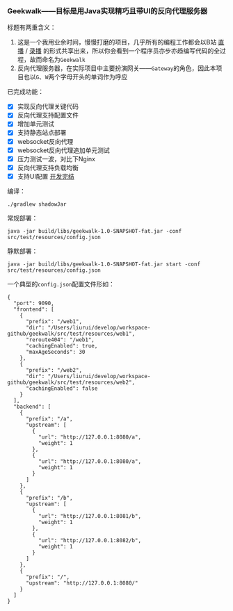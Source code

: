 ### Geekwalk——目标是用Java实现精巧且带UI的反向代理服务器

标题有两重含义：
1. 这是一个我用业余时间，慢慢打磨的项目，几乎所有的编程工作都会以B站 [直播](https://live.bilibili.com/10496628) / [录播](https://www.bilibili.com/video/BV1B64y1y7t1) 的形式共享出来，所以你会看到一个程序员亦步亦趋编写代码的全过程，故而命名为`Geekwalk`
2. 反向代理服务器，在实际项目中主要扮演网关——`Gateway`的角色，因此本项目也以`G`、`W`两个字母开头的单词作为呼应

已完成功能：
* [x] 实现反向代理关键代码
* [x] 反向代理支持配置文件
* [x] 增加单元测试
* [x] 支持静态站点部署
* [x] websocket反向代理 
* [x] websocket反向代理追加单元测试 
* [x] 压力测试一波，对比下Nginx
* [x] 反向代理支持负载均衡
* [x] 支持UI配置 [开发完结](https://github.com/aruis/geekwalkui)

编译：

```shell
./gradlew shadowJar
```

常规部署：

```shell
java -jar build/libs/geekwalk-1.0-SNAPSHOT-fat.jar -conf src/test/resources/config.json
```

静默部署：

```shell
java -jar build/libs/geekwalk-1.0-SNAPSHOT-fat.jar start -conf src/test/resources/config.json
```

一个典型的`config.json`配置文件形如：

```shell
{
  "port": 9090,
  "frontend": [
    {
      "prefix": "/web1",
      "dir": "/Users/liurui/develop/workspace-github/geekwalk/src/test/resources/web1",
      "reroute404": "/web1",
      "cachingEnabled": true,
      "maxAgeSeconds": 30
    },
    {
      "prefix": "/web2",
      "dir": "/Users/liurui/develop/workspace-github/geekwalk/src/test/resources/web2",
      "cachingEnabled": false
    }
  ],
  "backend": [
    {
      "prefix": "/a",
      "upstream": [
        {
          "url": "http://127.0.0.1:8080/a",
          "weight": 1
        },
        {
          "url": "http://127.0.0.1:8080/a",
          "weight": 1
        }
      ]
    },
    {
      "prefix": "/b",
      "upstream": [
        {
          "url": "http://127.0.0.1:8081/b",
          "weight": 1
        },
        {
          "url": "http://127.0.0.1:8082/b",
          "weight": 1
        }
      ]
    },
    {
      "prefix": "/",
      "upstream": "http://127.0.0.1:8080/"
    }
  ]
}
```



